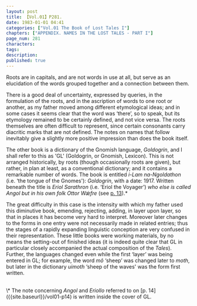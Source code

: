 ```yaml
---
layout: post
title: 【Vol.01】P281.
date: 1983-01-01 04:41
categories: ["Vol.01 The Book of Lost Tales I"]
chapters: ["APPENDIX. NAMES IN THE LOST TALES - PART I"]
page_num: 281
characters: 
tags: 
description: 
published: true
---
```


Roots are in capitals, and are not words in use at all, but serve as an elucidation of the words grouped together and a connection between them.

There is a good deal of uncertainty, expressed by queries, in the formulation of the roots, and in the ascription of words to one root or another, as my father moved among different etymological ideas; and in some cases it seems clear that the word was ‘there’, so to speak, but its etymology remained to be certainly defined, and not vice versa. The roots themselves are often difficult to represent, since certain consonants carry diacritic marks that are not defined. The notes on names that follow inevitably give a slightly more positive impression than does the book itself.

The other book is a dictionary of the Gnomish language, <I>Goldogrin</I>, and I shall refer to this as 'GL' (Goldogrin, or Gnomish, Lexicon). This is not arranged historically, by roots (though occasionally roots are given), but rather, in plan at least, as a conventional dictionary; and it contains a remarkable number of words. The book is entitled <I>i-Lam na-Ngoldathon</I> (i.e. ‘the tongue of the Gnomes'): <I>Goldogrin</I>, with a date: 1917. Written beneath the title is <I>Eriol Sarathron</I> (i.e. ‘Eriol the Voyager’) <I>who else is called Angol but in his own folk Ottor Wǽfre</I> (see [p. 13]({{site.baseurl}}/vol01-p13)).\*

The great difficulty in this case is the intensity with which my father used this diminutive book, emending, rejecting, adding, in layer upon layer, so that in places it has become very hard to interpret. Moreover later changes to the forms in one entry were not necessarily made in related entries; thus the stages of a rapidly expanding linguistic conception are very confused in their representation. These little books were working materials, by no means the setting-out of finished ideas (it is indeed quite clear that GL in particular closely accompanied the actual composition of the <I>Tales</I>). Further, the languages changed even while the first ‘layer’ was being entered in GL; for example, the word <I>mô</I> ‘sheep’ was changed later to <I>moth</I>, but later in the dictionary <I>uimoth</I> ‘sheep of the waves' was the form first written.

<BR>
\* The note concerning <I>Angol</I> and <I>Eriollo</I> referred to on [p. 14]({{site.baseurl}}/vol01-p14) is written inside the cover of GL.

